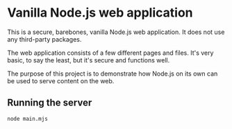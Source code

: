 # Vanilla Node.js web application
This is a secure, barebones, vanilla Node.js web application.
It does not use any third-party packages.

The web application consists of a few different pages and files.
It's very basic, to say the least, but it's secure and functions well.

The purpose of this project is to demonstrate how Node.js on its own can be used to serve content on the web.

## Running the server
```
node main.mjs
```
